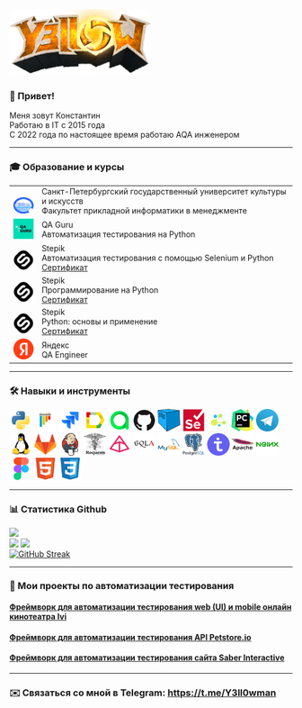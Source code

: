 <img width="50%" src="images/y3ll0w_logo.png">

### 👋 Привет!
Меня зовут Константин</br>Работаю в IT с 2015 года</br>С 2022 года по настоящее время работаю AQA инженером

---

### :mortar_board: Образование и курсы

<table width="100%" border='0'>
    <tr><td width="10%" valign="bottom"><img src="images/spbguki_logo.jpg"></td><td valign="middle">Санкт-Петербургский государственный университет культуры и искусств</br>Факультет прикладной информатики в менеджменте</td></tr>
    <tr><td width="10%" valign="bottom"><img src="images/qa_guru_logo.svg"></td><td valign="middle">QA Guru</br>Автоматизация тестирования на Python</td></tr>
    <tr><td width="10%" valign="bottom"><img src="images/stepik_logo.png"></td><td valign="middle">Stepik</br>Автоматизация тестирования с помощью Selenium и Python</br><a target="_blank" href="https://stepik.org/cert/2005306">Сертификат</a></td></tr>
    <tr><td width="10%" valign="bottom"><img src="images/stepik_logo.png"></td><td valign="middle">Stepik</br>Программирование на Python</br><a target="_blank" href="https://stepik.org/cert/1935035">Сертификат</a></td></tr>
    <tr><td width="10%" valign="bottom"><img src="images/stepik_logo.png"></td><td valign="middle">Stepik</br>Python: основы и применение</br><a target="_blank" href="https://stepik.org/cert/1988994">Сертификат</a></td></tr>
    <tr><td width="10%" valign="bottom"><img src="images/yandex_logo.png"></td><td valign="middle">Яндекс</br>QA Engineer</td></tr>
</table>

---

### 🛠️ Навыки и инструменты

<img title="Python" src="images/python-original.svg" height="40" width="40"/> <img title="Pytest" src="images/pytest-original.svg" height="40" width="40"/> <img title="Jira" src="images/jira-original.svg" height="40" width="40"/> <img title="Allure Report" src="images/Allure_Report.png" height="40" width="40"/> <img title="Allure TestOps" src="images/AllureTestOps.png" height="40" width="40"/> <img title="GitHub" src="images/github-original.svg" height="40" width="40"/> <img title="Selenoid" src="images/selenoid.png" height="40" width="40"/> <img title="Selenium" src="images/selenium-original.svg" height="40" width="40"/> <img title="Selene" src="images/selene.png" height="40" width="40"/> <img title="Pycharm" src="images/pycharm.png" height="40" width="40"/> <img title="Telegram" src="images/tg.png" height="40" width="40"/> <img title="Linux" src="images/linux-original.svg" height="40" width="40"/> <img title="GitLab" src="images/gitlab-original.svg" height="40" width="40"/> <img title="Jenkins" src="images/jenkins-original.svg" height="40" width="40"/> <img title="Request Python" src="images/Requests_Python_Logo.png" height="40" width="40"/> <img title="Pydentic Python" src="images/pydantic.png" height="40" width="40"/> <img title="SQLAlchemy" src="images/sqlalchemy-original.svg" height="40" width="40"/> <img title="MySQL" src="images/mysql-original-wordmark.svg" height="40" width="40"/> <img title="PostgreSQL" src="images/postgresql-original-wordmark.svg" height="40" width="40"/> <img title="TestIT" src="images/testit_logo_icon.png" height="40" width="40"/> <img title="Apache" src="images/apache-original-wordmark.svg" height="40" width="40"/> <img title="Nginx" src="images/nginx-original.svg" height="40" width="40"/> <img title="Figma" src="images/figma-original.svg" height="40" width="40"/> <img title="HTML5" src="images/html5-original.svg" height="40" width="40"/> <img title="CSS3" src="images/css3-original.svg" height="40" width="40"/>

---

### 📊 Статистика Github

![](http://github-profile-summary-cards.vercel.app/api/cards/profile-details?username=y3ll0wman&theme=radical)
</br>
![](http://github-profile-summary-cards.vercel.app/api/cards/repos-per-language?username=y3ll0wman&theme=radical) ![](http://github-profile-summary-cards.vercel.app/api/cards/stats?username=y3ll0wman&theme=radical)
</br>
[![GitHub Streak](https://streak-stats.demolab.com?user=Y3ll0wman&theme=radical)](https://git.io/streak-stats)

---

### 🚀 Мои проекты по автоматизации тестирования

#### <a target="_blank" href="https://github.com/Y3ll0wman/Ivi_UI_and_mobile_test_framework">Фреймворк для автоматизации тестирования web (UI) и mobile онлайн кинотеатра Ivi</a>
#### <a target="_blank" href="https://github.com/Y3ll0wman/Petstore_api_test_framework">Фреймворк для автоматизации тестирования API Petstore.io</a>
#### <a target="_blank" href="https://github.com/Y3ll0wman/Petstore_api_test_framework](https://github.com/Y3ll0wman/Saber-Interactive-Auto-Tests">Фреймворк для автоматизации тестирования сайта Saber Interactive</a>

---

### ✉️ Связаться со мной в Telegram: https://t.me/Y3ll0wman
